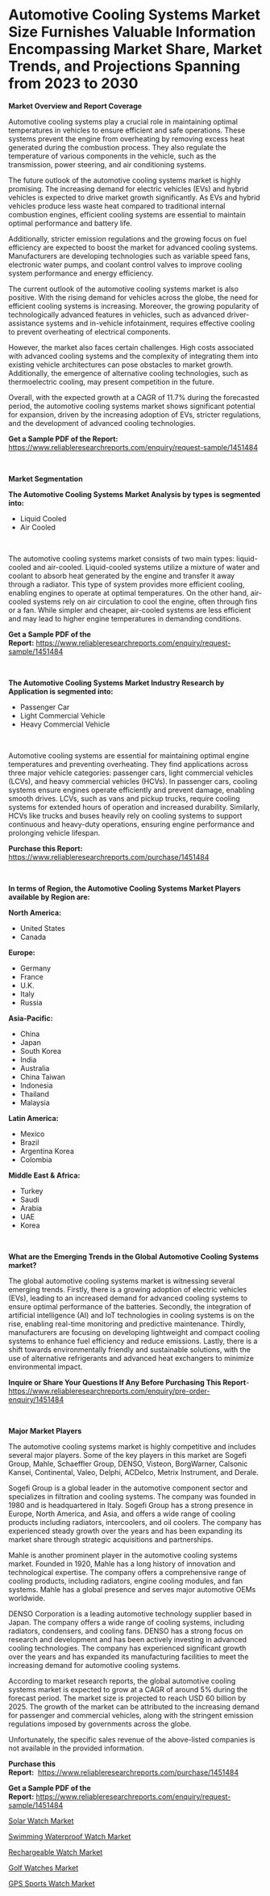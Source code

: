 <p><h1>Automotive Cooling Systems Market Size Furnishes Valuable Information Encompassing Market Share, Market Trends, and Projections Spanning from 2023 to 2030</h1></p><p><strong>Market Overview and Report Coverage</strong></p>
<p><p>Automotive cooling systems play a crucial role in maintaining optimal temperatures in vehicles to ensure efficient and safe operations. These systems prevent the engine from overheating by removing excess heat generated during the combustion process. They also regulate the temperature of various components in the vehicle, such as the transmission, power steering, and air conditioning systems.</p><p>The future outlook of the automotive cooling systems market is highly promising. The increasing demand for electric vehicles (EVs) and hybrid vehicles is expected to drive market growth significantly. As EVs and hybrid vehicles produce less waste heat compared to traditional internal combustion engines, efficient cooling systems are essential to maintain optimal performance and battery life.</p><p>Additionally, stricter emission regulations and the growing focus on fuel efficiency are expected to boost the market for advanced cooling systems. Manufacturers are developing technologies such as variable speed fans, electronic water pumps, and coolant control valves to improve cooling system performance and energy efficiency.</p><p>The current outlook of the automotive cooling systems market is also positive. With the rising demand for vehicles across the globe, the need for efficient cooling systems is increasing. Moreover, the growing popularity of technologically advanced features in vehicles, such as advanced driver-assistance systems and in-vehicle infotainment, requires effective cooling to prevent overheating of electrical components.</p><p>However, the market also faces certain challenges. High costs associated with advanced cooling systems and the complexity of integrating them into existing vehicle architectures can pose obstacles to market growth. Additionally, the emergence of alternative cooling technologies, such as thermoelectric cooling, may present competition in the future.</p><p>Overall, with the expected growth at a CAGR of 11.7% during the forecasted period, the automotive cooling systems market shows significant potential for expansion, driven by the increasing adoption of EVs, stricter regulations, and the development of advanced cooling technologies.</p></p>
<p><strong>Get a Sample PDF of the Report:</strong> <a href="https://www.reliableresearchreports.com/enquiry/request-sample/1451484">https://www.reliableresearchreports.com/enquiry/request-sample/1451484</a></p>
<p>&nbsp;</p>
<p><strong>Market Segmentation</strong></p>
<p><strong>The Automotive Cooling Systems Market Analysis by types is segmented into:</strong></p>
<p><ul><li>Liquid Cooled</li><li>Air Cooled</li></ul></p>
<p>&nbsp;</p>
<p><p>The automotive cooling systems market consists of two main types: liquid-cooled and air-cooled. Liquid-cooled systems utilize a mixture of water and coolant to absorb heat generated by the engine and transfer it away through a radiator. This type of system provides more efficient cooling, enabling engines to operate at optimal temperatures. On the other hand, air-cooled systems rely on air circulation to cool the engine, often through fins or a fan. While simpler and cheaper, air-cooled systems are less efficient and may lead to higher engine temperatures in demanding conditions.</p></p>
<p><strong>Get a Sample PDF of the Report:</strong>&nbsp;<a href="https://www.reliableresearchreports.com/enquiry/request-sample/1451484">https://www.reliableresearchreports.com/enquiry/request-sample/1451484</a></p>
<p>&nbsp;</p>
<p><strong>The Automotive Cooling Systems Market Industry Research by Application is segmented into:</strong></p>
<p><ul><li>Passenger Car</li><li>Light Commercial Vehicle</li><li>Heavy Commercial Vehicle</li></ul></p>
<p>&nbsp;</p>
<p><p>Automotive cooling systems are essential for maintaining optimal engine temperatures and preventing overheating. They find applications across three major vehicle categories: passenger cars, light commercial vehicles (LCVs), and heavy commercial vehicles (HCVs). In passenger cars, cooling systems ensure engines operate efficiently and prevent damage, enabling smooth drives. LCVs, such as vans and pickup trucks, require cooling systems for extended hours of operation and increased durability. Similarly, HCVs like trucks and buses heavily rely on cooling systems to support continuous and heavy-duty operations, ensuring engine performance and prolonging vehicle lifespan.</p></p>
<p><strong>Purchase this Report:</strong>&nbsp; <a href="https://www.reliableresearchreports.com/purchase/1451484">https://www.reliableresearchreports.com/purchase/1451484</a></p>
<p>&nbsp;</p>
<p><strong>In terms of Region, the Automotive Cooling Systems Market Players available by Region are:</strong></p>
<p>
    <p> <strong> North America: </strong>
        <ul>
            <li>United States</li>
            <li>Canada</li>
        </ul>
        </p> 
    <p> <strong> Europe: </strong>
        <ul>
            <li>Germany</li>
            <li>France</li>
            <li>U.K.</li>
            <li>Italy</li>
            <li>Russia</li>
        </ul>
        </p> 
    <p> <strong> Asia-Pacific: </strong>
        <ul>
            <li>China</li>
            <li>Japan</li>
            <li>South Korea</li>
            <li>India</li>
            <li>Australia</li>
            <li>China Taiwan</li>
            <li>Indonesia</li>
            <li>Thailand</li>
            <li>Malaysia</li>
        </ul>
        </p> 
    <p> <strong> Latin America: </strong>
        <ul>
            <li>Mexico</li>
            <li>Brazil</li>
            <li>Argentina Korea</li>
            <li>Colombia</li>
        </ul>
        </p> 
    <p> <strong> Middle East & Africa: </strong>
        <ul>
            <li>Turkey</li>
            <li>Saudi</li>
            <li>Arabia</li>
            <li>UAE</li>
            <li>Korea</li>
        </ul>
    </p>
    </p>
<p>&nbsp;</p>
<p><strong>What are the Emerging Trends in the Global Automotive Cooling Systems market?</strong></p>
<p><p>The global automotive cooling systems market is witnessing several emerging trends. Firstly, there is a growing adoption of electric vehicles (EVs), leading to an increased demand for advanced cooling systems to ensure optimal performance of the batteries. Secondly, the integration of artificial intelligence (AI) and IoT technologies in cooling systems is on the rise, enabling real-time monitoring and predictive maintenance. Thirdly, manufacturers are focusing on developing lightweight and compact cooling systems to enhance fuel efficiency and reduce emissions. Lastly, there is a shift towards environmentally friendly and sustainable solutions, with the use of alternative refrigerants and advanced heat exchangers to minimize environmental impact.</p></p>
<p><strong>Inquire or Share Your Questions If Any Before Purchasing This Report</strong>- <a href="https://www.reliableresearchreports.com/enquiry/pre-order-enquiry/1451484">https://www.reliableresearchreports.com/enquiry/pre-order-enquiry/1451484</a></p>
<p>&nbsp;</p>
<p><strong>Major Market Players</strong></p>
<p><p>The automotive cooling systems market is highly competitive and includes several major players. Some of the key players in this market are Sogefi Group, Mahle, Schaeffler Group, DENSO, Visteon, BorgWarner, Calsonic Kansei, Continental, Valeo, Delphi, ACDelco, Metrix Instrument, and Derale.</p><p>Sogefi Group is a global leader in the automotive component sector and specializes in filtration and cooling systems. The company was founded in 1980 and is headquartered in Italy. Sogefi Group has a strong presence in Europe, North America, and Asia, and offers a wide range of cooling products including radiators, intercoolers, and oil coolers. The company has experienced steady growth over the years and has been expanding its market share through strategic acquisitions and partnerships.</p><p>Mahle is another prominent player in the automotive cooling systems market. Founded in 1920, Mahle has a long history of innovation and technological expertise. The company offers a comprehensive range of cooling products, including radiators, engine cooling modules, and fan systems. Mahle has a global presence and serves major automotive OEMs worldwide.</p><p>DENSO Corporation is a leading automotive technology supplier based in Japan. The company offers a wide range of cooling systems, including radiators, condensers, and cooling fans. DENSO has a strong focus on research and development and has been actively investing in advanced cooling technologies. The company has experienced significant growth over the years and has expanded its manufacturing facilities to meet the increasing demand for automotive cooling systems.</p><p>According to market research reports, the global automotive cooling systems market is expected to grow at a CAGR of around 5% during the forecast period. The market size is projected to reach USD 60 billion by 2025. The growth of the market can be attributed to the increasing demand for passenger and commercial vehicles, along with the stringent emission regulations imposed by governments across the globe.</p><p>Unfortunately, the specific sales revenue of the above-listed companies is not available in the provided information.</p></p>
<p><strong>Purchase this Report:</strong>&nbsp;&nbsp;<a href="https://www.reliableresearchreports.com/purchase/1451484">https://www.reliableresearchreports.com/purchase/1451484</a></p>
<p></p>
<p><strong>Get a Sample PDF of the Report:</strong>&nbsp;<a href="https://www.reliableresearchreports.com/enquiry/request-sample/1451484">https://www.reliableresearchreports.com/enquiry/request-sample/1451484</a></p>
<p><p><a href="https://medium.com/@dougschmidt645/analyzing-solar-watch-market-global-industry-perspective-and-forecast-2023-to-2030-33152d6d2f0f">Solar Watch Market</a></p><p><a href="https://medium.com/@royalhoeger626/swimming-waterproof-watch-market-trends-forecast-and-competitive-analysis-to-2030-46ed5335baf3">Swimming Waterproof Watch Market</a></p><p><a href="https://medium.com/@kelsitorphy644/rechargeable-watch-market-insight-market-trends-growth-forecasted-from-2023-to-2030-531923d8b68a">Rechargeable Watch Market</a></p><p><a href="https://medium.com/@briaabshire64/golf-watches-market-analysis-and-sze-forecasted-for-period-from-2023-to-2030-1763b0964d01">Golf Watches Market</a></p><p><a href="https://medium.com/@birdielynch645/gps-sports-watch-market-outlook-industry-overview-and-forecast-2023-to-2030-9a8fb0f4c63b">GPS Sports Watch Market</a></p></p>